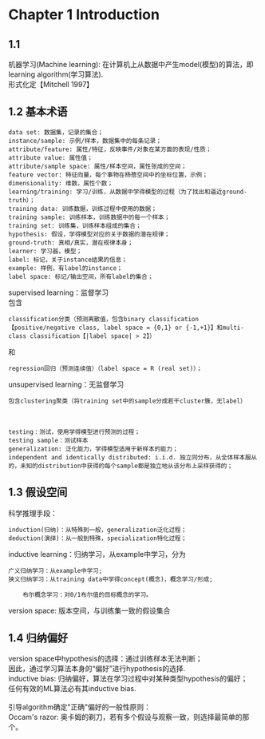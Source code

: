 # Chapter 1 Introduction
## 1.1
机器学习(Machine learning): 在计算机上从数据中产生model(模型)的算法，即learning algorithm(学习算法).<br>
形式化定【Mitchell 1997】

## 1.2 基本术语
    data set: 数据集，记录的集合；
    instance/sample: 示例/样本，数据集中的每条记录；
    attribute/feature: 属性/特征，反映事件/对象在某方面的表现/性质；
    attribute value: 属性值；
    attribute/sample space: 属性/样本空间，属性张成的空间；
    feature vector: 特征向量，每个事物在杨蓓空间中的坐标位置，示例；
    dimensionality: 维数，属性个数；
    learning/training: 学习/训练，从数据中学得模型的过程（为了找出和逼近ground-truth）；
    training data: 训练数据，训练过程中使用的数据；
    training sample: 训练样本，训练数据中的每一个样本；
    training set: 训练集，训练样本组成的集合；
    hypothesis: 假设，学得模型对应的关于数据的潜在规律；
    ground-truth: 真相/真实，潜在规律本身；
    learner: 学习器，模型；
    label: 标记，关于instance结果的信息；
    example: 样例，有label的instance；
    label space: 标记/输出空间，所有label的集合；

supervised learning：监督学习<br>
包含<br>
    
    classification分类（预测离散值，包含binary classification【positive/negative class, label space = {0,1} or {-1,+1}】和multi-class classification【|label space| > 2】）

和<br>

    regression回归（预测连续值）（label space = R (real set)）；
 
 unsupervised learning：无监督学习<br>
    
    包含clustering聚类（将training set中的sample分成若干cluster簇，无label）
 <br>
 
    testing：测试，使用学得模型进行预测的过程；
    testing sample：测试样本
    generalization: 泛化能力，学得模型适用于新样本的能力；
    independent and identically distributed: i.i.d. 独立同分布，从全体样本服从的，未知的distribution中获得的每个sample都是独立地从该分布上采样获得的；
    
 ## 1.3 假设空间
 科学推理手段：<br>
 
    induction(归纳)：从特殊到一般，generalization泛化过程；
    deduction(演绎)：从一般到特殊，specialization特化过程；

inductive learning：归纳学习，从example中学习，分为<br>

    广义归纳学习：从example中学习;
    狭义归纳学习：从training data中学得concept(概念)，概念学习/形成;
        
        布尔概念学习：对0/1布尔值的目标概念的学习。
       
version space: 版本空间，与训练集一致的假设集合<br>

## 1.4 归纳偏好
version space中hypothesis的选择：通过训练样本无法判断；<br>
因此，通过学习算法本身的“偏好”进行hypothesis的选择.<br>
inductive bias: 归纳偏好，算法在学习过程中对某种类型hypothesis的偏好；<br>
任何有效的ML算法必有其inductive bias.<br>
<br>
引导algorithm确定"正确"偏好的一般性原则：<br>
Occam's razor: 奥卡姆的剃刀，若有多个假设与观察一致，则选择最简单的那个。<br>
<br>







